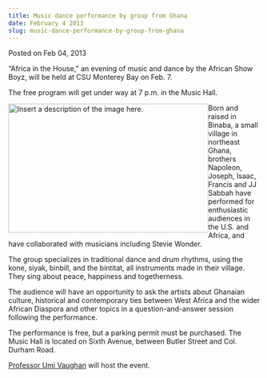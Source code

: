 ```yaml
---
title: Music dance performance by group from Ghana
date: February 4 2013
slug: music-dance-performance-by-group-from-ghana
---
```





<span class="date">Posted on Feb 04, 2013    </span>
<p>&#x201C;Africa in the House,&#x201D; an evening of music and dance by the
African Show Boyz, will be held at CSU Monterey Bay on Feb. 7.</p>
<p>The free program will get under way at 7 p.m. in the Music
Hall.</p>
<p><img alt="Insert a description of the image here." src="http://news.csumb.edu/sites/default/files/65/attachments/news/images/african_showboyz.for_web.jpg" style="float:left; width:400px; height:258px">Born and raised in
Binaba, a small village in northeast Ghana, brothers Napoleon,
Joseph, Isaac, Francis and JJ Sabbah have performed for
enthusiastic audiences in the U.S. and Africa, and have
collaborated with musicians including Stevie Wonder.</img></p>
<p>The group specializes in traditional dance and drum rhythms,
using the kone, siyak, binbill, and the bintitat, all instruments
made in their village. They sing about peace, happiness and
togetherness.</p>
<p>The audience will have an opportunity to ask the artists about
Ghanaian culture, historical and contemporary ties between West
Africa and the wider African Diaspora and other topics in a
question-and-answer session following the performance.</p>
<p>The performance is free, but a parking permit must be purchased.
The Music Hall is located on Sixth Avenue, between Butler Street
and Col. Durham Road.</p>
<p><a href="http://hcom.csumb.edu/umi-vaughan-0" rel="nofollow">Professor Umi Vaughan</a> will host the event.</p>





